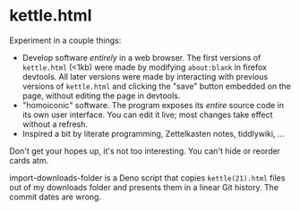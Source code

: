 # kettle.html

Experiment in a couple things:

* Develop software *entirely* in a web browser. The first versions of `kettle.html` (<1kb) were made by modifying `about:blank` in firefox devtools. All later versions were made by interacting with previous versions of `kettle.html` and clicking the "save" button embedded on the page, without editing the page in devtools.
* "homoiconic" software. The program exposes its *entire* source code in its own user interface. You can edit it live; most changes take effect without a refresh.
* Inspired a bit by literate programming, Zettelkasten notes, tiddlywiki, ...

Don't get your hopes up, it's not too interesting. You can't hide or reorder cards atm.

import-downloads-folder is a Deno script that copies `kettle(21).html` files out of my downloads folder and presents them in a linear Git history. The commit dates are wrong.